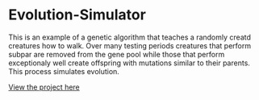 # Evolution-Simulator
This is an example of a genetic algorithm that teaches a randomly creatd creatures how to walk. Over many testing periods creatures that perform subpar are removed from the gene pool while those that perform exceptionaly well create offspring with mutations similar to their parents. This process simulates evolution.

[View the project here](http://evolution.maxchehab.com)
